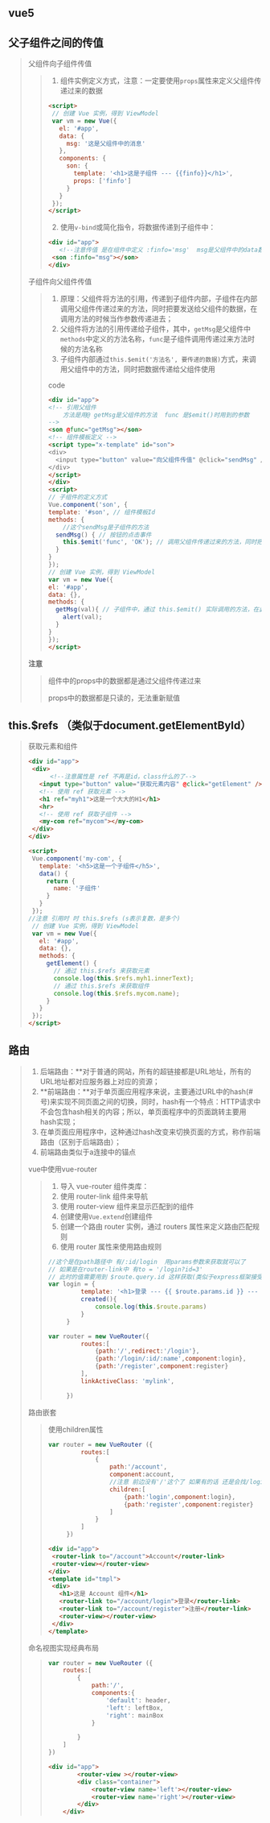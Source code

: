 ## vue5

## 父子组件之间的传值

> 父组件向子组件传值
>
> > 1. 组件实例定义方式，注意：一定要使用`props`属性来定义父组件传递过来的数据
> >
> > ```html
> > <script>
> >  // 创建 Vue 实例，得到 ViewModel
> >  var vm = new Vue({
> >    el: '#app',
> >    data: {
> >      msg: '这是父组件中的消息'
> >    },
> >    components: {
> >      son: {
> >        template: '<h1>这是子组件 --- {{finfo}}</h1>',
> >        props: ['finfo']
> >      }
> >    }
> >  });
> > </script>
> > ```
> >
> > 2. 使用`v-bind`或简化指令，将数据传递到子组件中：
> >
> > ```html
> > <div id="app">
> >    <!--注意传值 是在组件中定义 :finfo='msg'  msg是父组件中的data数据 finfo为props数组的参数-->
> >  <son :finfo="msg"></son>
> > </div>
> > ```
> >
> > 
>
> 子组件向父组件传值
>
> > 1. 原理：父组件将方法的引用，传递到子组件内部，子组件在内部调用父组件传递过来的方法，同时把要发送给父组件的数据，在调用方法的时候当作参数传递进去；
> > 2. 父组件将方法的引用传递给子组件，其中，`getMsg`是父组件中`methods`中定义的方法名称，`func`是子组件调用传递过来方法时候的方法名称
> > 3. 子组件内部通过`this.$emit('方法名', 要传递的数据)`方式，来调用父组件中的方法，同时把数据传递给父组件使用
> >
> > code 
> >
> > ```html
> > <div id="app">
> > <!-- 引用父组件
> > 	方法是用@ getMsg是父组件的方法  func 是$emit()时用到的参数
> > -->
> > <son @func="getMsg"></son>
> > <!-- 组件模板定义 -->
> > <script type="x-template" id="son">
> > <div>
> >   <input type="button" value="向父组件传值" @click="sendMsg" />
> > </div>
> > </script>
> > </div>
> > <script>
> > // 子组件的定义方式
> > Vue.component('son', {
> > template: '#son', // 组件模板Id
> > methods: {
> >     //这个sendMsg是子组件的方法
> >   sendMsg() { // 按钮的点击事件
> >     this.$emit('func', 'OK'); // 调用父组件传递过来的方法，同时把数据传递出去
> >   }
> > }
> > });
> > // 创建 Vue 实例，得到 ViewModel
> > var vm = new Vue({
> > el: '#app',
> > data: {},
> > methods: {
> >   getMsg(val){ // 子组件中，通过 this.$emit() 实际调用的方法，在此进行定义
> >     alert(val);
> >   }
> > }
> > });
> > </script>
> > ```
> >
> > 
>
> **注意**
>
> > 组件中的props中的数据都是通过父组件传递过来
> >
> > props中的数据都是只读的，无法重新赋值

## this.$refs （类似于document.getElementById）

> 获取元素和组件
>
> ```html
> <div id="app">
>  <div>
>     	<!--注意属性是 ref 不再是id，class什么的了-->
>    <input type="button" value="获取元素内容" @click="getElement" />
>    <!-- 使用 ref 获取元素 -->
>    <h1 ref="myh1">这是一个大大的H1</h1>
>    <hr>
>    <!-- 使用 ref 获取子组件 -->
>    <my-com ref="mycom"></my-com>
>  </div>
> </div>
> 
> <script>
>  Vue.component('my-com', {
>    template: '<h5>这是一个子组件</h5>',
>    data() {
>      return {
>        name: '子组件'
>      }
>    }
>  });
> //注意 引用时 时 this.$refs (s表示复数，是多个)
>  // 创建 Vue 实例，得到 ViewModel
>  var vm = new Vue({
>    el: '#app',
>    data: {},
>    methods: {
>      getElement() {
>        // 通过 this.$refs 来获取元素
>        console.log(this.$refs.myh1.innerText);
>        // 通过 this.$refs 来获取组件
>        console.log(this.$refs.mycom.name);
>      }
>    }
>  });
> </script>
> ```
>
> 

## 路由

> 1. 后端路由：**对于普通的网站，所有的超链接都是URL地址，所有的URL地址都对应服务器上对应的资源；
> 2. **前端路由：**对于单页面应用程序来说，主要通过URL中的hash(#号)来实现不同页面之间的切换，同时，hash有一个特点：HTTP请求中不会包含hash相关的内容；所以，单页面程序中的页面跳转主要用hash实现；
> 3. 在单页面应用程序中，这种通过hash改变来切换页面的方式，称作前端路由（区别于后端路由）；
> 4. 前端路由类似于a连接中的锚点
>
> vue中使用vue-router
>
> > 1. 导入 vue-router 组件类库：
> > 2. 使用 router-link 组件来导航
> > 3. 使用 router-view 组件来显示匹配到的组件
> > 4. 创建使用`Vue.extend`创建组件
> > 5. 创建一个路由 router 实例，通过 routers 属性来定义路由匹配规则
> > 6. 使用 router 属性来使用路由规则
> >
> > ```javascript
> > //这个是在path路径中 有/:id/login  用params参数来获取就可以了
> > // 如果是在router-link中 有to = '/login?id=3'
> > // 此时的值需要用到 $route.query.id 这样获取(类似于express框架接受get请求数据后的query）
> > var login = {
> >          template: '<h1>登录 --- {{ $route.params.id }} --- {{ $route.params.name }}</h1>',
> >          created(){
> >              console.log(this.$route.params)
> >          }
> >      }
> > 
> > var router = new VueRouter({
> >          routes:[
> >              {path:'/',redirect:'/login'},
> >              {path:'/login/:id/:name',component:login},
> >              {path:'/register',component:register}
> >          ],
> >          linkActiveClass: 'mylink',
> > 
> >      })
> > ```
> >
> > 
> >
> > 
>
> 路由嵌套
>
> > 使用children属性
> >
> > ```javascript
> > var router = new VueRouter ({
> >          routes:[
> >              {
> >                  path:'/account',
> >                  component:account,
> >                  //注意 前边没有'/'这个了 如果有的话 还是会找/login,不再是 			                  //    /account/login了
> >                  children:[
> >                      {path:'login',component:login},
> >                      {path:'register',component:register}
> >                  ]
> >              }
> >          ]
> >      })
> > ```
> >
> > ```html
> > <div id="app">
> >  <router-link to="/account">Account</router-link>
> >  <router-view></router-view>
> > </div>
> > <template id="tmpl">
> >  <div>
> >    <h1>这是 Account 组件</h1>
> >    <router-link to="/account/login">登录</router-link>
> >    <router-link to="/account/register">注册</router-link>
> >    <router-view></router-view>
> >  </div>
> > </template>
> > ```
> >
> > 
>
> 命名视图实现经典布局
>
> > ```javascript
> > var router = new VueRouter ({
> >     routes:[
> >         {
> >             path:'/',
> >             components:{
> >                 'default': header,
> >                 'left': leftBox,
> >                 'right': mainBox
> >             }
> > 
> >         }
> >     ]
> > })
> > 
> > ```
> >
> > ```html
> > <div id="app">
> >         <router-view ></router-view>
> >         <div class="container">
> >             <router-view name='left'></router-view>
> >             <router-view name='right'></router-view>
> >         </div>
> >     </div>
> > ```
> >
> > 